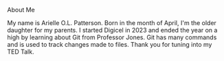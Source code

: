 

About Me

My name is Arielle O.L. Patterson. Born in the month of April, I'm the older daughter for my parents. I started Digicel in 2023 and ended the year on a high by learning about Git from Professor Jones. Git has many commands and is used to track changes made to files. Thank you for tuning into my TED Talk.




